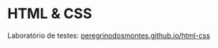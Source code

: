 # HTML & CSS

Laboratório de testes: [peregrinodosmontes.github.io/html-css](https://peregrinodosmontes.github.io/html-css/)
